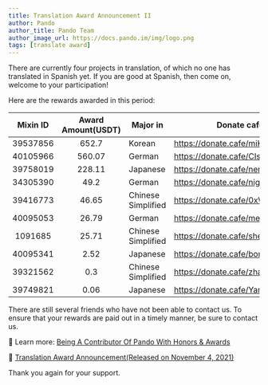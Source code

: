 ```yaml
---
title: Translation Award Announcement II
author: Pando
author_title: Pando Team
author_image_url: https://docs.pando.im/img/logo.png
tags: [translate award]
---
```


There are currently four projects in translation, of which no one has translated in Spanish yet. If you are good at Spanish, then come on, welcome to your participation! 

Here are the rewards awarded in this period:

| Mixin ID | Award Amount(USDT) | Major in           | Donate cafe                      |
| :------: | :----------------: | ------------------ | -------------------------------- |
| 39537856 |       652.7       | Korean             | https://donate.cafe/miK-aerok    |
| 40105966 |       560.07       | German | https://donate.cafe/CIsan       |
| 39758019 |       228.11       | Japanese | https://donate.cafe/nemofi |
| 34305390 |       49.2       | German | https://donate.cafe/night |
| 39416773 |       46.65   | Chinese Simplified | https://donate.cafe/0xWCH        |
| 40095053 |       26.79   | German       | https://donate.cafe/merryjerry |
| 1091685 |       25.71   | Chinese Simplified | https://donate.cafe/shenhuang |
| 40095341 |        2.52        | Japanese           | https://donate.cafe/bonnjp       |
| 39321562 |        0.3         | Chinese Simplified | https://donate.cafe/zhangzhijing |
| 39749821 |        0.06        | Japanese           |                       https://donate.cafe/Yancyan55888           |

There are still several friends who have not been able to contact us. To ensure that your rewards are paid out in a timely manner, be sure to contact us.

🎉 Learn more:  [Being A Contributor Of Pando With Honors & Awards](https://docs.pando.im/blog/2021/10/21/translate)

📌 [Translation Award Announcement(Released on November 4, 2021)](https://docs.pando.im/blog/2021/11/04/translate-award)



Thank you again for your support.